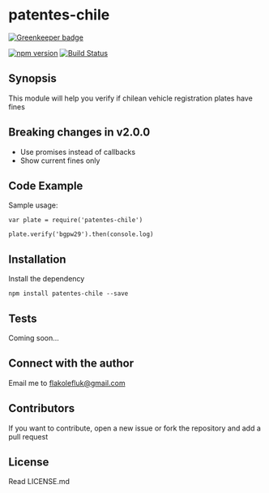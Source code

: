# patentes-chile

[![Greenkeeper badge](https://badges.greenkeeper.io/flakolefluk/patentes-chile.svg)](https://greenkeeper.io/)

[![npm version](https://badge.fury.io/js/patentes-chile.svg)](https://badge.fury.io/js/patentes-chile) [![Build Status](https://travis-ci.org/flakolefluk/patentes-chile.svg?branch=master)](https://travis-ci.org/flakolefluk/patentes-chile)

## Synopsis

This module will help you verify if chilean vehicle registration plates have fines

## Breaking changes in v2.0.0

* Use promises instead of callbacks
* Show current fines only

## Code Example

Sample usage:
```
var plate = require('patentes-chile')

plate.verify('bgpw29').then(console.log)
```

## Installation

Install the dependency
```
npm install patentes-chile --save
```

## Tests

Coming soon...

## Connect with the author

Email me to flakolefluk@gmail.com

## Contributors

If you want to contribute, open a new issue or fork the repository and add a pull request

## License

Read LICENSE.md
